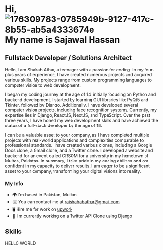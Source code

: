 # Hi,![176309783-0785949b-9127-417c-8b55-ab5a4333674e](https://github.com/ShahabAthar25/ShahabAthar25/assets/83354141/6fc9430d-a39e-43e5-8f25-f8d44c81e280) My name is Sajawal Hassan

## Fullstack Developer / Solutions Architect

Hello, I am Shahab Athar, a teenager with a passion for coding. In my four-plus years of experience, I have created numerous projects and acquired various skills. My projects range from custom programming languages to computer vision to web development.

I began my coding journey at the age of 14, initially focusing on Python and backend development. I started by learning GUI libraries like PyQt5 and Tkinter, followed by Django. Additionally, I have developed several computer vision projects, including face recognition systems. Currently, my expertise lies in Django, ReactJS, NextJS, and TypeScript. Over the past three years, I have honed my web development skills and have achieved the status of a full-stack developer by the age of 18.

I can be a valuable asset to your company, as I have completed multiple projects with real-world applications and complexities comparable to professional standards. I have created various clones, including a Google Docs clone, a Gmail clone, and a Twitter clone. I developed a website and backend for an event called CRSOM for a university in my hometown of Multan, Pakistan. In summary, I take pride in my coding abilities and am confident in my capacity to deliver results. I am eager to be a significant asset to your company, transforming your digital visions into reality.

### My Info
- 🌍  I'm based in Pakistan, Multan
- ✉️  You can contact me at raishahabathar@gmail.com
- 🖥️  Hire me for work on [upwork](https://www.upwork.com/freelancers/~01de3129f0ef19094a)
- 🚀  I'm currently working on a Twitter API Clone using Django

## Skills
HELLO WORLD
